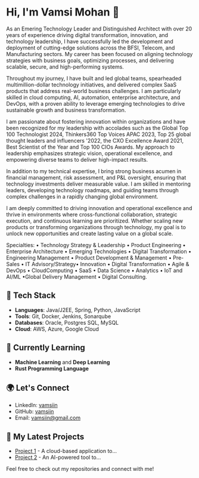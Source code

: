 # Hi, I'm Vamsi Mohan 👋

As an Emering Technology Leader and Distinguished Architect with over 20 years of experience driving digital transformation, innovation, and technology leadership, I have successfully led the development and deployment of cutting-edge solutions across the BFSI, Telecom, and Manufacturing sectors. My career has been focused on aligning technology strategies with business goals, optimizing processes, and delivering scalable, secure, and high-performing systems.

Throughout my journey, I have built and led global teams, spearheaded multimillion-dollar technology initiatives, and delivered complex SaaS products that address real-world business challenges. I am particularly skilled in cloud computing, AI, automation, enterprise architecture, and DevOps, with a proven ability to leverage emerging technologies to drive sustainable growth and business transformation.

I am passionate about fostering innovation within organizations and have been recognized for my leadership with accolades such as the Global Top 100 Technologist 2024, Thinkers360 Top Voices APAC 2023, Top 25 global thought leaders and influencers '2022, the CXO Excellence Award 2021, Best Scientist of the Year and Top 100 CIOs Awards. My approach to leadership emphasizes strategic vision, operational excellence, and empowering diverse teams to deliver high-impact results.

In addition to my technical expertise, I bring strong business acumen in financial management, risk assessment, and P&L oversight, ensuring that technology investments deliver measurable value. I am skilled in mentoring leaders, developing technology roadmaps, and guiding teams through complex challenges in a rapidly changing global environment.

I am deeply committed to driving innovation and operational excellence and thrive in environments where cross-functional collaboration, strategic execution, and continuous learning are prioritized. Whether scaling new products or transforming organizations through technology, my goal is to unlock new opportunities and create lasting value on a global scale.

Specialties: • Technology Strategy & Leadership • Product Engineering • Enterprise Architecture • Emerging Technologies • Digital Transformation • Engineering Management • Product Development & Management • Pre-Sales • IT Advisory/Strategy• Innovation • Digital Transformation • Agile & DevOps • CloudComputing • SaaS • Data Science • Analytics • IoT and AI/ML •Global Delivery Management • Digital Consulting.

## 🚀 Tech Stack
- **Languages**: Java/J2EE, Spring, Python, JavaScript
- **Tools**: Git, Docker, Jenkins, Sonarqube
- **Databases**: Oracle, Postgres SQL, MySQL
- **Cloud**: AWS, Azure, Google Cloud

## 🌱 Currently Learning
- **Machine Learning** and **Deep Learning**
- **Rust Programming Language**

## 🌍 Let's Connect
- LinkedIn: [vamsiin](https://www.linkedin.com/in/vamsimohan)
- GitHub: [vamsiin](https://github.com/vamsiin)
- Email: [vamsiin@gmail.com](mailto:vamsi.in@gmail.com)

## 📂 My Latest Projects
- [Project 1](https://github.com/vamsiin/project1) - A cloud-based application to...
- [Project 2](https://github.com/vamsiin/project2) - An AI-powered tool to...

Feel free to check out my repositories and connect with me!
